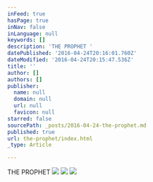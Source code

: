 ```yaml
---
inFeed: true
hasPage: true
inNav: false
inLanguage: null
keywords: []
description: 'THE PROPHET '
datePublished: '2016-04-24T20:16:01.760Z'
dateModified: '2016-04-24T20:15:47.536Z'
title: ''
author: []
authors: []
publisher:
  name: null
  domain: null
  url: null
  favicon: null
starred: false
sourcePath: _posts/2016-04-24-the-prophet.md
published: true
url: the-prophet/index.html
_type: Article

---
```

THE PROPHET ![](https://the-grid-user-content.s3-us-west-2.amazonaws.com/6d04adf4-1384-41a7-8d4e-97299e493108.jpg)
![](https://the-grid-user-content.s3-us-west-2.amazonaws.com/5ccf850d-ebe6-440f-ad13-70efa1c23c46.jpg)
![](https://the-grid-user-content.s3-us-west-2.amazonaws.com/749fd7d6-a110-4981-b1c1-73c2c0cc4569.jpg)